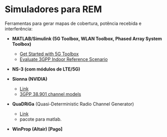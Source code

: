 # Simuladores para REM

Ferramentas para gerar mapas de cobertura, potência recebida e interferência:

- **MATLAB/Simulink (5G Toolbox, WLAN Toolbox, Phased Array System Toolbox)**
  - [Get Started with 5G Toolbox](https://www.mathworks.com/help/5g/getting-started-with-5g-toolbox.html)
  - [Evaluate 3GPP Indoor Reference Scenario](https://www.mathworks.com/help/5g/ug/evaluate-3gpp-indoor-reference-scenario.html)

- **NS-3 (com módulos de LTE/5G)**

- **Sionna (NVIDIA)**
  - [Link](https://nvlabs.github.io/sionna/rt/tutorials/Radio-Maps.html)
  - [3GPP 38.901 channel models](https://nvlabs.github.io/sionna/phy/api/channel.wireless.html#gpp-38-901-channel-models)
  
- **QuaDRiGa** (Quasi-Deterministic Radio Channel Generator)
  - [Link](https://quadriga-channel-model.de/)
  - pacote para matlab.

- **WinProp (Altair) [Pago]**
